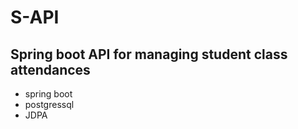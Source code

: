 # S-API
## Spring boot API for managing student class attendances 
- spring boot
- postgressql 
- JDPA
